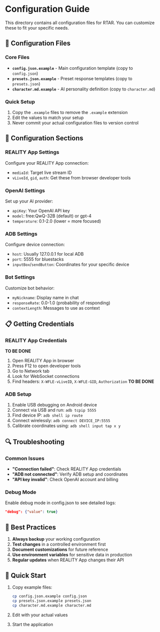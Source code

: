 # Configuration Guide

This directory contains all configuration files for RTAR. You can customize these to fit your specific needs.

## 📁 Configuration Files

### Core Files
- **`config.json.example`** - Main configuration template (copy to `config.json`)
- **`presets.json.example`** - Preset response templates (copy to `presets.json`)
- **`character.md.example`** - AI personality definition (copy to `character.md`)

### Quick Setup
1. Copy the `.example` files to remove the `.example` extension
2. Edit the values to match your setup
3. Never commit your actual configuration files to version control

## 🔧 Configuration Sections

### REALITY App Settings
Configure your REALITY App connection:
- `mediaId`: Target live stream ID
- `vLiveId`, `gid`, `auth`: Get these from browser developer tools

### OpenAI Settings
Set up your AI provider:
- `apiKey`: Your OpenAI API key
- `model`: free:QwQ-32B (default) or gpt-4
- `temperature`: 0.1-2.0 (lower = more focused)

### ADB Settings
Configure device connection:
- `host`: Usually 127.0.0.1 for local ADB
- `port`: 5555 for bluestacks
- `inputBox`/`sendButton`: Coordinates for your specific device

### Bot Settings
Customize bot behavior:
- `myNickname`: Display name in chat
- `responseRate`: 0.0-1.0 (probability of responding)
- `contextLength`: Messages to use as context

## 📋 Getting Credentials

### REALITY App Credentials

**TO BE DONE**
1. Open REALITY App in browser
2. Press F12 to open developer tools
3. Go to Network tab
4. Look for WebSocket connections
5. Find headers: `X-WFLE-vLiveID`, `X-WFLE-GID`, `Authorization`
**TO BE DONE**

### ADB Setup
1. Enable USB debugging on Android device
2. Connect via USB and run: `adb tcpip 5555`
3. Find device IP: `adb shell ip route`
4. Connect wirelessly: `adb connect DEVICE_IP:5555`
5. Calibrate coordinates using: `adb shell input tap x y`

## 🔍 Troubleshooting

### Common Issues
- **"Connection failed"**: Check REALITY App credentials
- **"ADB not connected"**: Verify ADB setup and coordinates
- **"API key invalid"**: Check OpenAI account and billing

### Debug Mode
Enable debug mode in config.json to see detailed logs:
```json
"debug": {"value": true}
```

## 📝 Best Practices

1. **Always backup** your working configuration
2. **Test changes** in a controlled environment first
3. **Document customizations** for future reference
4. **Use environment variables** for sensitive data in production
5. **Regular updates** when REALITY App changes their API

## 🚀 Quick Start

1. Copy example files:
   ```bash
   cp config.json.example config.json
   cp presets.json.example presets.json
   cp character.md.example character.md
   ```

2. Edit with your actual values
3. Start the application